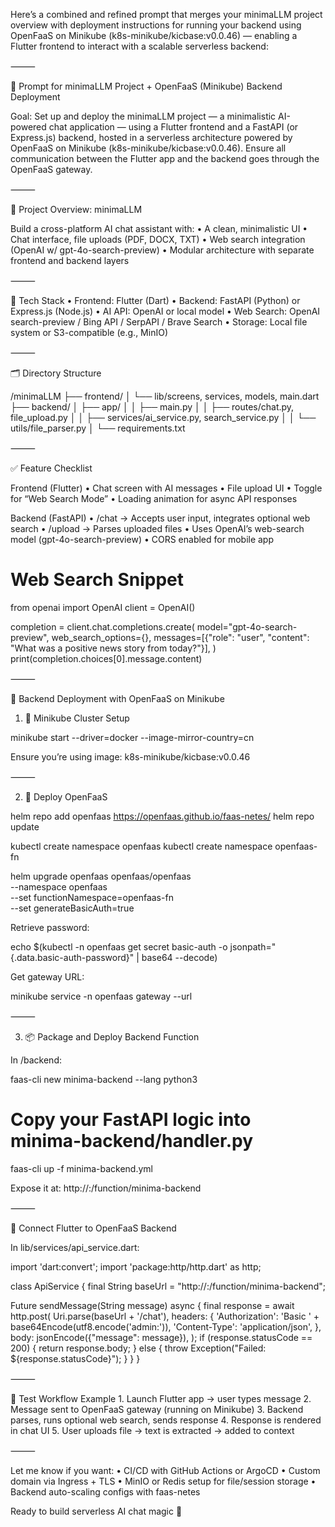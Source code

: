 Here’s a combined and refined prompt that merges your minimaLLM project overview with deployment instructions for running your backend using OpenFaaS on Minikube (k8s-minikube/kicbase:v0.0.46) — enabling a Flutter frontend to interact with a scalable serverless backend:

⸻

🔧 Prompt for minimaLLM Project + OpenFaaS (Minikube) Backend Deployment

Goal: Set up and deploy the minimaLLM project — a minimalistic AI-powered chat application — using a Flutter frontend and a FastAPI (or Express.js) backend, hosted in a serverless architecture powered by OpenFaaS on Minikube (k8s-minikube/kicbase:v0.0.46). Ensure all communication between the Flutter app and the backend goes through the OpenFaaS gateway.

⸻

📱 Project Overview: minimaLLM

Build a cross-platform AI chat assistant with:
	•	A clean, minimalistic UI
	•	Chat interface, file uploads (PDF, DOCX, TXT)
	•	Web search integration (OpenAI w/ gpt-4o-search-preview)
	•	Modular architecture with separate frontend and backend layers

⸻

🧰 Tech Stack
	•	Frontend: Flutter (Dart)
	•	Backend: FastAPI (Python) or Express.js (Node.js)
	•	AI API: OpenAI or local model
	•	Web Search: OpenAI search-preview / Bing API / SerpAPI / Brave Search
	•	Storage: Local file system or S3-compatible (e.g., MinIO)

⸻

🗂 Directory Structure

/minimaLLM
├── frontend/
│   └── lib/screens, services, models, main.dart
├── backend/
│   ├── app/
│   │   ├── main.py
│   │   ├── routes/chat.py, file_upload.py
│   │   ├── services/ai_service.py, search_service.py
│   │   └── utils/file_parser.py
│   └── requirements.txt



⸻

✅ Feature Checklist

Frontend (Flutter)
	•	Chat screen with AI messages
	•	File upload UI
	•	Toggle for “Web Search Mode”
	•	Loading animation for async API responses

Backend (FastAPI)
	•	/chat → Accepts user input, integrates optional web search
	•	/upload → Parses uploaded files
	•	Uses OpenAI’s web-search model (gpt-4o-search-preview)
	•	CORS enabled for mobile app

# Web Search Snippet
from openai import OpenAI
client = OpenAI()

completion = client.chat.completions.create(
    model="gpt-4o-search-preview",
    web_search_options={},
    messages=[{"role": "user", "content": "What was a positive news story from today?"}],
)
print(completion.choices[0].message.content)



⸻

🚀 Backend Deployment with OpenFaaS on Minikube

1. 🧱 Minikube Cluster Setup

minikube start --driver=docker --image-mirror-country=cn

Ensure you’re using image: k8s-minikube/kicbase:v0.0.46

⸻

2. 🔌 Deploy OpenFaaS

helm repo add openfaas https://openfaas.github.io/faas-netes/
helm repo update

kubectl create namespace openfaas
kubectl create namespace openfaas-fn

helm upgrade openfaas openfaas/openfaas \
  --namespace openfaas \
  --set functionNamespace=openfaas-fn \
  --set generateBasicAuth=true

Retrieve password:

echo $(kubectl -n openfaas get secret basic-auth -o jsonpath="{.data.basic-auth-password}" | base64 --decode)

Get gateway URL:

minikube service -n openfaas gateway --url



⸻

3. 📦 Package and Deploy Backend Function

In /backend:

faas-cli new minima-backend --lang python3
# Copy your FastAPI logic into minima-backend/handler.py

faas-cli up -f minima-backend.yml

Expose it at:
http://<minikube-ip>:<nodePort>/function/minima-backend

⸻

🔗 Connect Flutter to OpenFaaS Backend

In lib/services/api_service.dart:

import 'dart:convert';
import 'package:http/http.dart' as http;

class ApiService {
  final String baseUrl = "http://<minikube-ip>:<port>/function/minima-backend";

  Future<String> sendMessage(String message) async {
    final response = await http.post(
      Uri.parse(baseUrl + '/chat'),
      headers: {
        'Authorization': 'Basic ' + base64Encode(utf8.encode('admin:<password>')),
        'Content-Type': 'application/json',
      },
      body: jsonEncode({"message": message}),
    );
    if (response.statusCode == 200) {
      return response.body;
    } else {
      throw Exception("Failed: ${response.statusCode}");
    }
  }
}



⸻

🧪 Test Workflow Example
	1.	Launch Flutter app → user types message
	2.	Message sent to OpenFaaS gateway (running on Minikube)
	3.	Backend parses, runs optional web search, sends response
	4.	Response is rendered in chat UI
	5.	User uploads file → text is extracted → added to context

⸻

Let me know if you want:
	•	CI/CD with GitHub Actions or ArgoCD
	•	Custom domain via Ingress + TLS
	•	MinIO or Redis setup for file/session storage
	•	Backend auto-scaling configs with faas-netes

Ready to build serverless AI chat magic 🚀